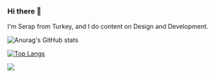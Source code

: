 ### Hi there 👋

I'm Serap from Turkey, and I do content on Design and Development.


![Anurag's GitHub stats](https://github-readme-stats.vercel.app/api?username=serapkantar&theme=buefy&show_icons=true&hide=contribs,prs)

[![Top Langs](https://github-readme-stats.vercel.app/api/top-langs/?username=serapkantar&layout=compact&theme=buefy)](https://github.com/serapkantar/github-readme-stats)

<!-- <a href="https://github.com/serapkantar/react_training_app.git">
  <img align="center" src="https://github-readme-stats.vercel.app/api/pin/?username=serapkantar&theme=buefy&repo=react_training_app"/>
</a> -->
<a href="https://github.com/serapkantar/angular-training-projects-.git">
  <img align="center" src="https://github-readme-stats.vercel.app/api/pin/?username=serapkantar&theme=buefy&repo=angular-training-projects-" />
</a>


